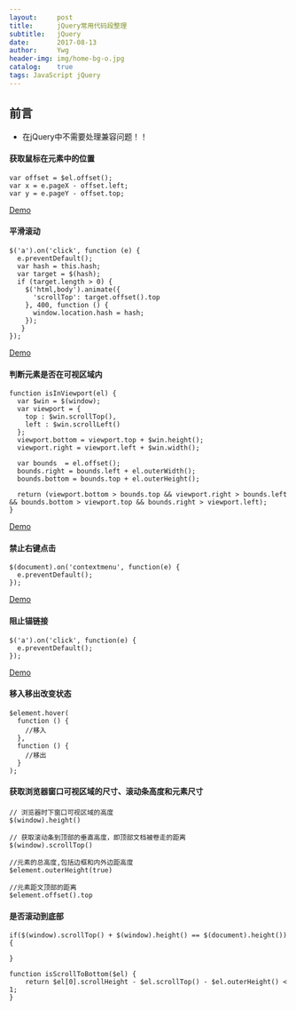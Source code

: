 ```yaml
---
layout:     post
title:      jQuery常用代码段整理
subtitle:   jQuery
date:       2017-08-13
author:     Ywg
header-img: img/home-bg-o.jpg
catalog:    true
tags: JavaScript jQuery
---
```


## 前言
- 在jQuery中不需要处理兼容问题！！

#### 获取鼠标在元素中的位置
```
var offset = $el.offset();
var x = e.pageX - offset.left;
var y = e.pageY - offset.top;
```
[Demo](https://codepen.io/ywg228/pen/LjjXbx)

#### 平滑滚动
```
$('a').on('click', function (e) {
  e.preventDefault();
  var hash = this.hash;
  var target = $(hash);
  if (target.length > 0) {
    $('html,body').animate({
      'scrollTop': target.offset().top
    }, 400, function () {
      window.location.hash = hash;
    });
   }
});
```

[Demo](https://codepen.io/ywg228/pen/jLLQmR)

#### 判断元素是否在可视区域内
```
function isInViewport(el) {
  var $win = $(window);
  var viewport = {
    top : $win.scrollTop(),
    left : $win.scrollLeft()
  };
  viewport.bottom = viewport.top + $win.height();
  viewport.right = viewport.left + $win.width();
  
  var bounds  = el.offset();
  bounds.right = bounds.left + el.outerWidth();
  bounds.bottom = bounds.top + el.outerHeight();
  
  return (viewport.bottom > bounds.top && viewport.right > bounds.left && bounds.bottom > viewport.top && bounds.right > viewport.left);
}
```

[Demo](https://codepen.io/ywg228/pen/eEEQyp)

#### 禁止右键点击
```
$(document).on('contextmenu', function(e) {
  e.preventDefault();
});
```
[Demo](https://codepen.io/ywg228/pen/jLLQpg)

#### 阻止锚链接
```
$('a').on('click', function(e) {
  e.preventDefault();
});
```
[Demo](https://codepen.io/ywg228/pen/rzzQbW)

#### 移入移出改变状态
```
$element.hover(
  function () {
    //移入
  },
  function () {
    //移出
  }
);
```

#### 获取浏览器窗口可视区域的尺寸、滚动条高度和元素尺寸
```
// 浏览器时下窗口可视区域的高度
$(window).height()

// 获取滚动条到顶部的垂直高度，即顶部文档被卷走的距离
$(window).scrollTop()
 
//元素的总高度,包括边框和内外边距高度
$element.outerHeight(true)

//元素距文顶部的距离
$element.offset().top
```

#### 是否滚动到底部
```
if($(window).scrollTop() + $(window).height() == $(document).height()) {

}
```
```
function isScrollToBottom($el) {
    return $el[0].scrollHeight - $el.scrollTop() - $el.outerHeight() < 1;
}
```
